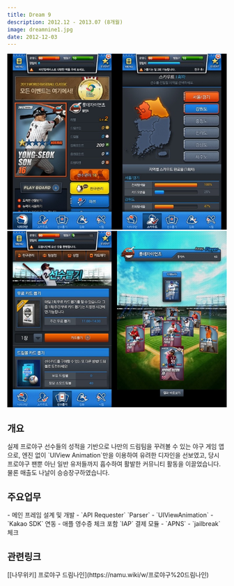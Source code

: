 ```yaml
---
title: Dream 9
description: 2012.12 - 2013.07 (8개월)
image: dreamnine1.jpg
date: 2012-12-03
---
```

![](/assets/images/projects/dreamnine2.jpg)
![](/assets/images/projects/dreamnine3.jpg)

<h2>개요</h2>
실제 프로야구 선수들의 성적을 기반으로 나만의 드림팀을 꾸려볼 수 있는 야구 게임 앱으로,
엔진 없이 `UIView Animation`만을 이용하여 유려한 디자인을 선보였고,
당시 프로야구 팬뿐 아닌 일반 유저들까지 흡수하여 활발한 커뮤니티 활동을 이끌었습니다.
물론 매출도 나날이 승승장구하였습니다.

<h2>주요업무</h2>
- 메인 프레임 설계 및 개발
- `API Requester` `Parser`
- `UIViewAnimation`
- `Kakao SDK` 연동
- 애플 영수증 체크 포함 `IAP` 결제 모듈
- `APNS`
- `jailbreak` 체크

<h2>관련링크</h2>
[[나무위키] 프로야구 드림나인](https://namu.wiki/w/프로야구%20드림나인)
